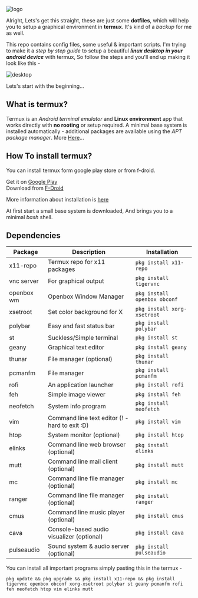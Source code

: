 ![logo](https://raw.githubusercontent.com/adi1090x/termux-desktop/master/previews/logo.png) <br />

Alright, Lets's get this straight, these are just some **dotfiles**, which will help you to setup a graphical environment in **termux**. It's kind of a *backup* for me as well. <br />

This repo contains config files, some useful & important scripts. I'm trying to make it a *step by step guide* to setup a beautiful ***linux desktop in your android device*** with termux, So follow the steps and you'll end up making it look like this - <br />

![desktop](https://raw.githubusercontent.com/adi1090x/termux-desktop/master/previews/preview_13.png) <br />

Lets's start with the beginning... <br />

## What is termux?

Termux is an *Android terminal emulator* and **Linux environment** app that works directly with **no rooting** or setup required. A minimal base system is installed automatically - additional packages are available using the *APT package manager*. More [Here](https://termux.com/)... <br />

## How To install termux?

You can install termux form google play store or from f-droid. <br />

Get it on [Google Play](https://play.google.com/store/apps/details?id=com.termux) <br />
Download from [F-Droid](https://f-droid.org/packages/com.termux/) <br />

More information about installation is [here](https://wiki.termux.com/wiki/Main_Page) <br />

At first start a small base system is downloaded, And brings you to a minimal *bash* shell. <br /> 

## Dependencies

|Package|Description|Installation|
|---|---|---|
|x11-repo|Termux repo for x11 packages|```pkg install x11-repo```|
|vnc server|For graphical output|```pkg install tigervnc```|
|openbox wm|Openbox Window Manager|```pkg install openbox obconf```|
|xsetroot|Set color background for X|```pkg install xorg-xsetroot```|
|polybar|Easy and fast status bar|```pkg install polybar```|
|st|Suckless/Simple terminal|```pkg install st```|
|geany|Graphical text editor|```pkg install geany```|
|thunar|File manager (optional)|```pkg install thunar```|
|pcmanfm|File manager|```pkg install pcmanfm```|
|rofi|An application launcher|```pkg install rofi```|
|feh|Simple image viewer|```pkg install feh```|
|neofetch|System info program|```pkg install neofetch```|
|vim|Command line text editor (! - hard to exit :D)|```pkg install vim```|
|htop|System monitor (optional)|```pkg install htop```|
|elinks|Command line web browser (optional)|```pkg install elinks```|
|mutt|Command line mail client (optional)|```pkg install mutt```|
|mc|Command line file manager (optional)|```pkg install mc```|
|ranger|Command line file manager (optional)|```pkg install ranger```|
|cmus|Command line music player (optional)|```pkg install cmus```|
|cava|Console-based audio visualizer (optional)|```pkg install cava```|
|pulseaudio|Sound system & audio server (optional)|```pkg install pulseaudio```|

You can install all important programs simply pasting this in the termux - <br />
```
pkg update && pkg upgrade && pkg install x11-repo && pkg install tigervnc openbox obconf xorg-xsetroot polybar st geany pcmanfm rofi feh neofetch htop vim elinks mutt 
```


